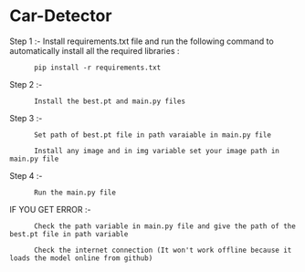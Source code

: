 # Car-Detector
Step 1 :-  Install requirements.txt file and run the following command to automatically install all the required libraries :

          pip install -r requirements.txt
           
Step 2 :- 

          Install the best.pt and main.py files

Step 3 :- 

          Set path of best.pt file in path varaiable in main.py file
          
          Install any image and in img variable set your image path in main.py file

Step 4 :-

          Run the main.py file

IF YOU GET ERROR :-

          Check the path variable in main.py file and give the path of the best.pt file in path variable

          Check the internet connection (It won't work offline because it loads the model online from github)
